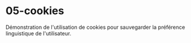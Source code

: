 # 05-cookies

Démonstration de l'utilisation de cookies pour sauvegarder la préférence linguistique de l'utilisateur.

